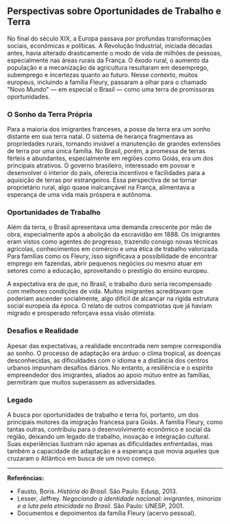 ## Perspectivas sobre Oportunidades de Trabalho e Terra

No final do século XIX, a Europa passava por profundas transformações sociais, econômicas e políticas. A Revolução Industrial, iniciada décadas antes, havia alterado drasticamente o modo de vida de milhões de pessoas, especialmente nas áreas rurais da França. O êxodo rural, o aumento da população e a mecanização da agricultura resultaram em desemprego, subemprego e incertezas quanto ao futuro. Nesse contexto, muitos europeus, incluindo a família Fleury, passaram a olhar para o chamado "Novo Mundo" — em especial o Brasil — como uma terra de promissoras oportunidades.

### O Sonho da Terra Própria

Para a maioria dos imigrantes franceses, a posse da terra era um sonho distante em sua terra natal. O sistema de herança fragmentava as propriedades rurais, tornando inviável a manutenção de grandes extensões de terra por uma única família. No Brasil, porém, a promessa de terras férteis e abundantes, especialmente em regiões como Goiás, era um dos principais atrativos. O governo brasileiro, interessado em povoar e desenvolver o interior do país, oferecia incentivos e facilidades para a aquisição de terras por estrangeiros. Essa perspectiva de se tornar proprietário rural, algo quase inalcançável na França, alimentava a esperança de uma vida mais próspera e autônoma.

### Oportunidades de Trabalho

Além da terra, o Brasil apresentava uma demanda crescente por mão de obra, especialmente após a abolição da escravidão em 1888. Os imigrantes eram vistos como agentes do progresso, trazendo consigo novas técnicas agrícolas, conhecimentos em comércio e uma ética de trabalho valorizada. Para famílias como os Fleury, isso significava a possibilidade de encontrar emprego em fazendas, abrir pequenos negócios ou mesmo atuar em setores como a educação, aproveitando o prestígio do ensino europeu.

A expectativa era de que, no Brasil, o trabalho duro seria recompensado com melhores condições de vida. Muitos imigrantes acreditavam que poderiam ascender socialmente, algo difícil de alcançar na rígida estrutura social europeia da época. O relato de outros compatriotas que já haviam migrado e prosperado reforçava essa visão otimista.

### Desafios e Realidade

Apesar das expectativas, a realidade encontrada nem sempre correspondia ao sonho. O processo de adaptação era árduo: o clima tropical, as doenças desconhecidas, as dificuldades com o idioma e a distância dos centros urbanos impunham desafios diários. No entanto, a resiliência e o espírito empreendedor dos imigrantes, aliados ao apoio mútuo entre as famílias, permitiram que muitos superassem as adversidades.

### Legado

A busca por oportunidades de trabalho e terra foi, portanto, um dos principais motores da imigração francesa para Goiás. A família Fleury, como tantas outras, contribuiu para o desenvolvimento econômico e social da região, deixando um legado de trabalho, inovação e integração cultural. Suas experiências ilustram não apenas as dificuldades enfrentadas, mas também a capacidade de adaptação e a esperança que movia aqueles que cruzaram o Atlântico em busca de um novo começo.

---

**Referências:**
- Fausto, Boris. *História do Brasil*. São Paulo: Edusp, 2013.
- Lesser, Jeffrey. *Negociando a identidade nacional: imigrantes, minorias e a luta pela etnicidade no Brasil*. São Paulo: UNESP, 2001.
- Documentos e depoimentos da família Fleury (acervo pessoal).